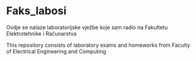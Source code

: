 # Faks_labosi

Ovdje se nalaze laboratorijske vježbe koje sam radio na Fakultetu Elektrotehnike i Računarstva

This repository consists of laboratory exams and homeworks from Faculty of Electrical Engineering and Computing 
